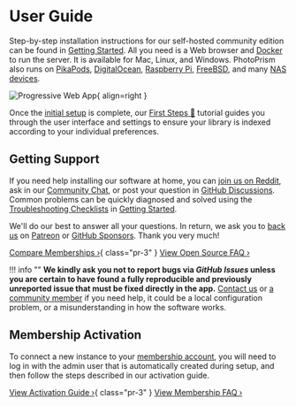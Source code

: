 # User Guide #

Step-by-step installation instructions for our self-hosted community edition can be found
in [Getting Started](../getting-started/index.md). All you need is a Web browser and 
[Docker](https://store.docker.com/search?type=edition&offering=community) to run the server.
It is available for Mac, Linux, and Windows. PhotoPrism also runs on [PikaPods](../getting-started/cloud/pikapods.md), [DigitalOcean](../getting-started/cloud/digitalocean.md),
[Raspberry Pi](../getting-started/raspberry-pi.md), [FreeBSD](../getting-started/ports/freebsd.md), and many
[NAS devices](../getting-started/nas/synology.md).

![Progressive Web App](https://dl.photoprism.app/img/ui/iphone-index-360px.png){ align=right }

Once the [initial setup](../getting-started/index.md) is complete, our [First Steps 👣](./first-steps.md) tutorial guides you through the user interface and settings to ensure your library is indexed according to your individual preferences.

## Getting Support ##

If you need help installing our software at home, you can [join us on Reddit](https://link.photoprism.app/reddit), ask in our [Community Chat](https://link.photoprism.app/chat), or post your question in [GitHub Discussions](https://link.photoprism.app/discussions). Common problems can be quickly diagnosed and solved using the [Troubleshooting Checklists](https://docs.photoprism.app/getting-started/troubleshooting/) in [Getting Started](https://docs.photoprism.app/getting-started/).

We'll do our best to answer all your questions. In return, we ask you to [back us](https://www.photoprism.app/membership) on [Patreon](https://link.photoprism.app/patreon) or [GitHub Sponsors](https://link.photoprism.app/sponsors).
Thank you very much!

[Compare Memberships ›](https://www.photoprism.app/editions#compare){ class="pr-3" } [View Open Source FAQ ›](https://www.photoprism.app/oss/faq)

!!! info ""
    **We kindly ask you not to report bugs via *GitHub Issues* unless you are certain to have found a fully reproducible and previously unreported issue that must be fixed directly in the app.**
    [Contact us](https://www.photoprism.app/contact) or [a community member](https://link.photoprism.app/discussions)
    if you need help, it could be a local configuration problem, or a misunderstanding in how the software works.

## Membership Activation ##

To connect a new instance to your [membership account](https://my.photoprism.app/), you will need to log in with the admin user that is automatically created during setup, and then follow the steps described in our activation guide.

[View Activation Guide ›](https://www.photoprism.app/kb/activation){ class="pr-3" } [View Membership FAQ ›](https://www.photoprism.app/membership/faq)

